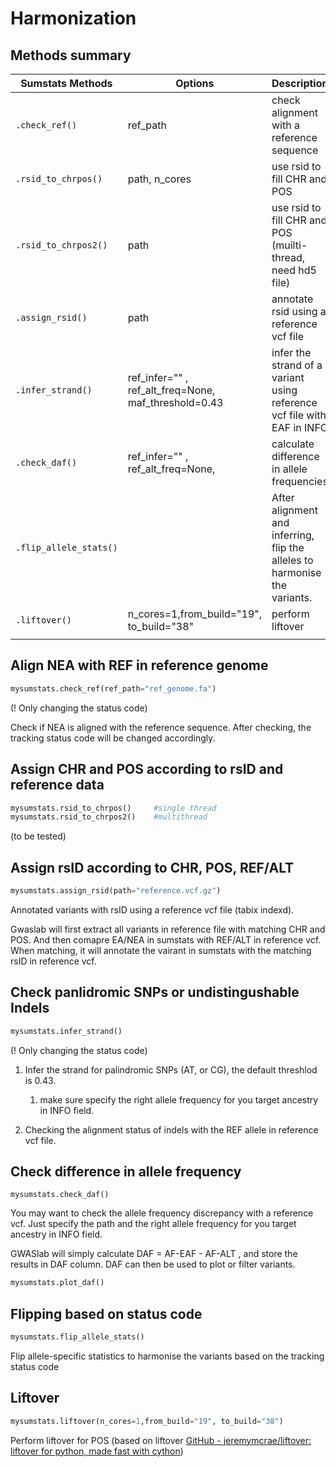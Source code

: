 # Harmonization

## Methods summary

| Sumstats Methods       | Options                                               | Description                                                                |
| ---------------------- | ----------------------------------------------------- | -------------------------------------------------------------------------- |
| `.check_ref()`         | ref_path                                              | check alignment with a reference sequence                                  |
| `.rsid_to_chrpos()`    | path, n_cores                                         | use rsid to fill CHR and POS                                               |
| `.rsid_to_chrpos2()`   | path                                                  | use rsid to fill CHR and POS (muilti-thread, need hd5 file)                |
| `.assign_rsid()`       | path                                                  | annotate rsid using a reference vcf file                                   |
| `.infer_strand()`      | ref_infer="" , ref_alt_freq=None,  maf_threshold=0.43 | infer the strand of a variant using reference vcf file with EAF in INFO    |
| `.check_daf()`         | ref_infer="" , ref_alt_freq=None,                     | calculate difference in allele frequencies                                 |
| `.flip_allele_stats()` |                                                       | After alignment and inferring, flip the alleles to harmonise the variants. |
| `.liftover()`          | n_cores=1,from_build="19", to_build="38"              | perform liftover                                                           |
|                        |                                                       |                                                                            |

## Align NEA with REF in reference genome

```python
mysumstats.check_ref(ref_path="ref_genome.fa")
```

(! Only changing the status code) 

Check if NEA is aligned with the reference sequence. After checking, the tracking status code will be changed accordingly.   

## Assign CHR and POS according to rsID and reference data

```python
mysumstats.rsid_to_chrpos()     #single thread
mysumstats.rsid_to_chrpos2()    #multithread
```

(to be tested)

## Assign rsID according to CHR, POS, REF/ALT

```python
mysumstats.assign_rsid(path="reference.vcf.gz")
```

Annotated variants with rsID using a reference vcf file (tabix indexd).

Gwaslab will first extract all variants in reference file with matching CHR and POS. And then comapre EA/NEA in sumstats with REF/ALT in reference vcf. When matching, it will annotate the vairant in sumstats with the matching rsID in reference vcf.  

## Check panlidromic SNPs or undistingushable Indels

```python
mysumstats.infer_strand()
```

(! Only changing the status code)

1. Infer the strand for palindromic SNPs (AT, or CG), the default threshlod is 0.43. 
   
   1. make sure specify the right allele frequency for you target ancestry in INFO field.

2. Checking the alignment status of  indels with the REF allele in reference vcf file.

## Check difference in allele frequency

```
mysumstats.check_daf()
```

You may want to check the allele frequency discrepancy with a reference vcf. Just specify the path and the right allele frequency for you target ancestry in INFO field.

GWASlab will simply calculate DAF = AF-EAF - AF-ALT , and store the results in DAF column. DAF can then be used to plot or filter variants.

```python
mysumstats.plot_daf()
```

## Flipping based on status code

```python
mysumstats.flip_allele_stats()
```

Flip allele-specific statistics to harmonise the variants based on the tracking status code

## Liftover

```python
mysumstats.liftover(n_cores=1,from_build="19", to_build="38")
```

Perform liftover for POS (based on liftover [GitHub - jeremymcrae/liftover: liftover for python, made fast with cython](https://github.com/jeremymcrae/liftover))

